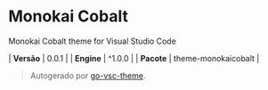 # Monokai Cobalt

Monokai Cobalt theme for Visual Studio Code

| **Versão** | 0.0.1 |
| **Engine** | ^1.0.0 |
| **Pacote** | theme-monokaicobalt |

> Autogerado por [go-vsc-theme](https://github.com/natalbu/go-vsc-theme).
